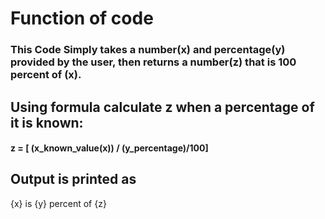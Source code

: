 # Function of code
### This Code Simply takes a number(x) and percentage(y) provided by the user, then returns a number(z) that is 100 percent of (x). 

## Using formula calculate z when a percentage of it is known:
#### z = [ (x_known_value(x)) / (y_percentage)/100]
## Output is printed as
{x} is {y} percent of {z}
